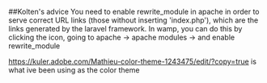 ##Kolten's advice
You need to enable rewrite_module in apache in order to serve correct URL links (those without inserting 'index.php'), which are the links generated by the laravel framework.
In wamp, you can do this by clicking the icon, going to apache -> apache modules -> and enable rewrite_module

https://kuler.adobe.com/Mathieu-color-theme-1243475/edit/?copy=true is what ive been using as the color theme